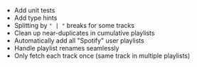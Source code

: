 - Add unit tests
- Add type hints
- Splitting by `" | "` breaks for some tracks
- Clean up near-duplicates in cumulative playlists
- Automatically add all "Spotify" user playlists
- Handle playlist renames seamlessly
- Only fetch each track once (same track in multiple playlists)
